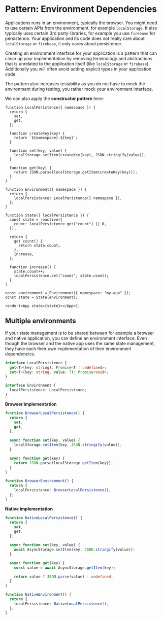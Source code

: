 # Pattern: Environment Dependencies

Applications runs in an environment, typically the browser. You might need to use certain APIs from the environment, for example `localStorage`. It also typically uses certain 3rd party libraries, for example you use `firebase` for persistence. Your application and its code does not really care about `localStorage` or `firebase`, it only cares about persistence.

Creating an environment interface for your application is a pattern that can clean up your implementation by removing terminology and abstractions that is unrelated to the application itself (like `localStorage` or `firebase`). Additionally you will often avoid adding explicit types in your application code.

The pattern also increases testability as you do not have to mock the environment during testing, you rather mock your environment interface.

We can also apply the **constructor pattern** here:

```tsx
function LocalPeristence({ namespace }) {
  return {
    set,
    get,
  };

  function createKey(key) {
    return `${namespace}.${key}`;
  }

  function set(key, value) {
    localStorage.setItem(createKey(key), JSON.stringify(value));
  }

  function get(key) {
    return JSON.parse(localStorage.getItem(createKey(key)));
  }
}

function Environment({ namespace }) {
  return {
    localPersistence: LocalPeristence({ namespace }),
  };
}

function State({ localPersistence }) {
  const state = reactive({
    count: localPersistence.get("count") || 0,
  });

  return {
    get count() {
      return state.count;
    },
    increase,
  };

  function increase() {
    state.count++;
    localPersistence.set("count", state.count);
  }
}

const environment = Environment({ namespace: "my-app" });
const state = State(environment);

render(<App state={state}></App>);
```

## Multiple environments

If your state management is to be shared between for example a browser and native application, you can define an environment interface. Even though the browser and the native app uses the same state management, they have each their own implementation of their environment dependencies.

```ts
interface LocalPersistence {
  get<T>(key: string): Promise<T | undefined>;
  set<T>(key: string, value: T): Promise<void>;
}

interface Environment {
  localPersistence: LocalPersistence;
}
```

**Browser implementation**

```ts
function BrowserLocalPersistence() {
  return {
    set,
    get,
  };

  async function set(key, value) {
    localStorage.setItem(key, JSON.stringify(value));
  }

  async function get(key) {
    return JSON.parse(localStorage.getItem(key));
  }
}

function BrowserEnvironment() {
  return {
    localPersistence: BrowserLocalPersistence(),
  };
}
```

**Native implementation**

```ts
function NativeLocalPersistence() {
  return {
    set,
    get,
  };

  async function set(key, value) {
    await AsyncStorage.setItem(key, JSON.stringify(value));
  }

  async function get(key) {
    const value = await AsyncStorage.getItem(key);

    return value ? JSON.parse(value) : undefined;
  }
}

function NativeEnvironment() {
  return {
    localPersistence: NativeLocalPersistence(),
  };
}
```
